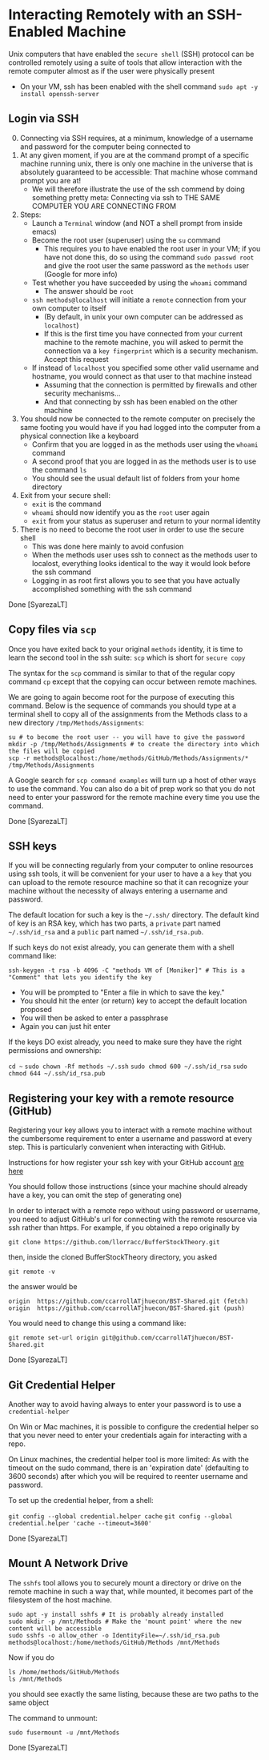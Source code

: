 # Interacting Remotely with an SSH-Enabled Machine

Unix computers that have enabled the `secure shell` (SSH) protocol can be controlled remotely using a suite of tools
that allow interaction with the remote computer almost as if the user were physically present

* On your VM, ssh has been enabled with the shell command `sudo apt -y install openssh-server`

## Login via SSH
0. Connecting via SSH requires, at a minimum, knowledge of a username and password for the computer being connected to
0. At any given moment, if you are at the command prompt of a specific machine running unix, there is only one machine in the universe that is absolutely guaranteed to be accessible: That machine whose command prompt you are at!
   * We will therefore illustrate the use of the ssh commend by doing something pretty meta: Connecting via ssh to THE SAME COMPUTER YOU ARE CONNECTING FROM
0. Steps:
   * Launch a `Terminal` window (and NOT a shell prompt from inside emacs)
   * Become the root user (superuser) using the `su` command
      * This requires you to have enabled the root user in your VM; if you have not done this, do so using the command `sudo passwd root` and give the root user the same password as the `methods` user (Google for more info)
   * Test whether you have succeeded by using the `whoami` command
      * The answer should be `root`
   * `ssh methods@localhost` will initiate a `remote` connection from your own computer to itself
	  * (By default, in unix your own computer can be addressed as `localhost`)
      * If this is the first time you have connected from your current machine to the remote machine, you will asked to permit the connection va a `key fingerprint` which is a security mechanism. Accept this request
   * If instead of `localhost` you specified some other valid username and hostname, you would connect as that user to that machine instead
      * Assuming that the connection is permitted by firewalls and other security mechanisms...
	  * And that connecting by ssh has been enabled on the other machine
0. You should now be connected to the remote computer on precisely the same footing you would have if you had logged into the computer from a physical connection like a keyboard
   * Confirm that you are logged in as the methods user using the `whoami` command
   * A second proof that you are logged in as the methods user is to use the command `ls`
   * You should see the usual default list of folders from your home directory
0. Exit from your secure shell:
   * `exit` is the command
   * `whoami` should now identify you as the `root` user again
   * `exit` from your status as superuser and return to your normal identity
0. There is no need to become the root user in order to use the secure shell
   * This was done here mainly to avoid confusion
   * When the methods user uses ssh to connect as the methods user to localost, everything looks identical to the way it would look before the ssh command
   * Logging in as root first allows you to see that you have actually accomplished something with the ssh command

Done [SyarezaLT]

## Copy files via `scp`

Once you have exited back to your original `methods` identity, it is time to learn the second tool in the ssh suite: `scp` which is short for `secure copy`

The syntax for the `scp` command is similar to that of the regular copy command `cp` except that the copying can occur between remote machines.

We are going to again become root for the purpose of executing this command. Below is the sequence of commands you should type at a terminal shell to copy all of the assignments from the Methods class to a new directory `/tmp/Methods/Assignments`:

    su # to become the root user -- you will have to give the password
	mkdir -p /tmp/Methods/Assignments # to create the directory into which the files will be copied
	scp -r methods@localhost:/home/methods/GitHub/Methods/Assignments/* /tmp/Methods/Assignments

A Google search for `scp command examples` will turn up a host of other ways to use the command. You can also do a bit of
prep work so that you do not need to enter your password for the remote machine every time you use the command.

Done [SyarezaLT]

## SSH keys

If you will be connecting regularly from your computer to online resources using ssh tools, it will be convenient for your user to have a a `key` that you can upload to the remote resource machine so that it can recognize your machine without the necessity of always entering a username and password.

The default location for such a key is the `~/.ssh/` directory. The default kind of key is an RSA key, which has two parts, a `private` part named `~/.ssh/id_rsa` and a `public` part named `~/.ssh/id_rsa.pub`.  

If such keys do not exist already, you can generate them with a shell command like:

	ssh-keygen -t rsa -b 4096 -C "methods VM of [Moniker]" # This is a "Comment" that lets you identify the key

   * You will be prompted to "Enter a file in which to save the key."
   * You should hit the enter (or return) key to accept the default location proposed
   * You will then be asked to enter a passphrase
   * Again you can just hit enter

If the keys DO exist already, you need to make sure they have the right permissions and ownership:

  `cd ~`
  `sudo chown -Rf methods ~/.ssh`
  `sudo chmod 600 ~/.ssh/id_rsa`
  `sudo chmod 644 ~/.ssh/id_rsa.pub`

## Registering your key with a remote resource (GitHub)

   Registering your key allows you to interact with a remote machine without the cumbersome requirement to enter a username and password at every step. This is particularly convenient when interacting with GitHub.

   Instructions for how register your ssh key with your GitHub account [are here](https://help.github.com/en/articles/adding-a-new-ssh-key-to-your-github-account)

   You should follow those instructions (since your machine should already have a key, you can omit the step of generating one)

   In order to interact with a remote repo without using password or username, you need to adjust GitHub's url for connecting with the remote resource via ssh rather than https.  For example, if you obtained a repo originally by

   `git clone https://github.com/llorracc/BufferStockTheory.git`

   then, inside the cloned BufferStockTheory directory, you asked

   `git remote -v`

   the answer would be

   `origin	https://github.com/ccarrollATjhuecon/BST-Shared.git (fetch)`
   `origin	https://github.com/ccarrollATjhuecon/BST-Shared.git (push)`

You would need to change this using a command like:

  `git remote set-url origin git@github.com/ccarrollATjhuecon/BST-Shared.git`

Done [SyarezaLT]

## Git Credential Helper

Another way to avoid having always to enter your password is to use a `credential-helper`

On Win or Mac machines, it is possible to configure the credential helper so that you never need to enter your credentials again for interacting with a repo.

On Linux machines, the credential helper tool is more limited: As with the timeout on the sudo command, there is an 'expiration date' (defaulting to 3600 seconds) after which you will be required to reenter username and password.

To set up the credential helper, from a shell:

   `git config --global credential.helper cache`
   `git config --global credential.helper 'cache --timeout=3600'`

Done [SyarezaLT]

## Mount A Network Drive

The `sshfs` tool allows you to securely mount a directory or drive on the remote machine in such a way that, while mounted, it becomes part of the filesystem of the host machine.

	sudo apt -y install sshfs # It is probably already installed
	sudo mkdir -p /mnt/Methods # Make the 'mount point' where the new content will be accessible
	sudo sshfs -o allow_other -o IdentityFile=~/.ssh/id_rsa.pub methods@localhost:/home/methods/GitHub/Methods /mnt/Methods

Now if you do

	ls /home/methods/GitHub/Methods
	ls /mnt/Methods

you should see exactly the same listing, because these are two paths to the same object

The command to unmount:

	sudo fusermount -u /mnt/Methods
	
Done [SyarezaLT]
